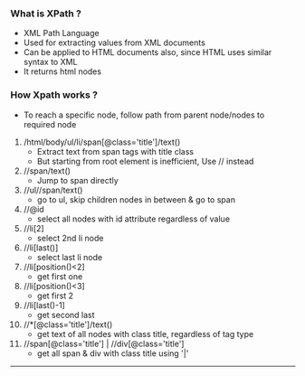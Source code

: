 ### What is XPath ?

- XML Path Language
- Used for extracting values from XML documents
- Can be applied to HTML documents also, since HTML uses similar syntax to XML
- It returns html nodes

### How Xpath works ?

- To reach a specific node, follow path from parent node/nodes to required node
1. /html/body/ul/li/span[@class='title']/text()
    - Extract text from span tags with title class
    - But starting from root element is inefficient, Use // instead
2. //span/text()
    - Jump to span directly
3. //ul//span/text()
    - go to ul, skip children nodes in between & go to span 
4. //@id
    - select all nodes with id attribute regardless of value 
5. //li[2]
    - select 2nd li node
6. //li[last()]
    - select last li node
7. //li[position()<2]
    - get first one
8. //li[position()<3]
    - get first 2
9. //li[last()-1]
    - get second last
10. //*[@class='title']/text()
    - get text of all nodes with class title, regardless of tag type
11. //span[@class='title'] | //div[@class='title']
    - get all span & div with class title using '|'

---
